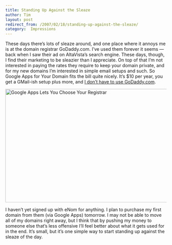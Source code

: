 ```yaml
---
title: Standing Up Against the Sleaze
author: Tim
layout: post
redirect_from: /2007/02/18/standing-up-against-the-sleaze/
category:  Impressions
---
```

These days there&#8217;s lots of sleaze around, and one place where it annoys me is at the domain registrar GoDaddy.com. I&#8217;ve used them forever it seems &#8212; back when I saw their ad on AltaVista&#8217;s search engine. These days, though, I find their marketing to be sleazier than I appreciate. On top of that I&#8217;m not interested in paying the rates they require to keep your domain private, and for my new domains I&#8217;m interested in simple email setups and such. So Google Apps for Your Domain fits the bill quite nicely. It&#8217;s $10 per year, you get a GMail-ish setup plus more, and [I don&#8217;t have to use GoDaddy.com][1].

<img src="http://timshadel.com/wp-content/uploads/2007/02/google-apps-lets-you-choose-your-registrar.png" alt="Google Apps Lets You Choose Your Registrar" height="354" width="619" />

I haven&#8217;t yet signed up with eNom for anything. I plan to purchase my first domain from them (via Google Apps) tomorrow. I may not be able to move all of my domains right away, but I think that by pushing my money to someone else that&#8217;s less offensive I&#8217;ll feel better about what it gets used for in the end. It&#8217;s small, but it&#8217;s one simple way to start standing up against the sleaze of the day.

 [1]: http://www.google.com/support/a/bin/answer.py?answer=56145&topic=10407

